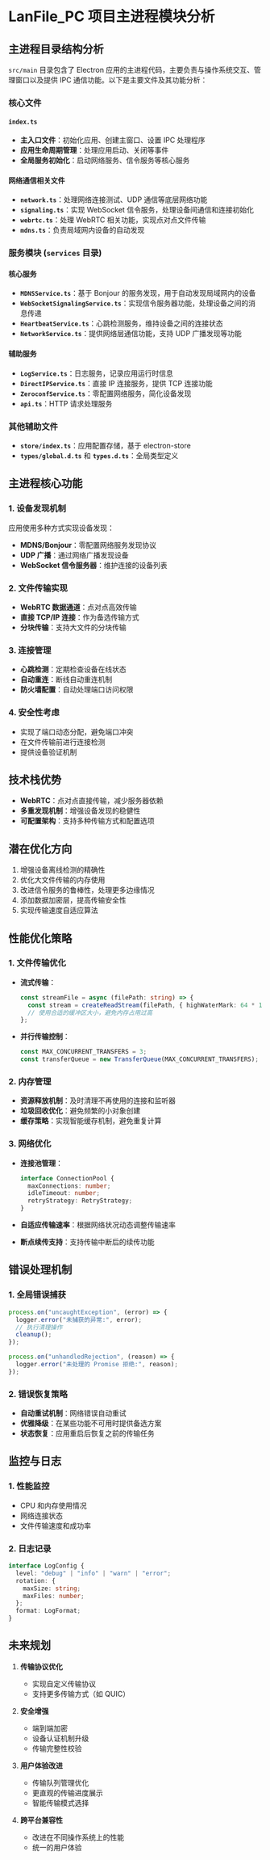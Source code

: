# LanFile_PC 项目主进程模块分析

## 主进程目录结构分析

`src/main` 目录包含了 Electron 应用的主进程代码，主要负责与操作系统交互、管理窗口以及提供 IPC 通信功能。以下是主要文件及其功能分析：

### 核心文件

#### `index.ts`

- **主入口文件**：初始化应用、创建主窗口、设置 IPC 处理程序
- **应用生命周期管理**：处理应用启动、关闭等事件
- **全局服务初始化**：启动网络服务、信令服务等核心服务

#### 网络通信相关文件

- **`network.ts`**：处理网络连接测试、UDP 通信等底层网络功能
- **`signaling.ts`**：实现 WebSocket 信令服务，处理设备间通信和连接初始化
- **`webrtc.ts`**：处理 WebRTC 相关功能，实现点对点文件传输
- **`mdns.ts`**：负责局域网内设备的自动发现

### 服务模块 (`services` 目录)

#### 核心服务

- **`MDNSService.ts`**：基于 Bonjour 的服务发现，用于自动发现局域网内的设备
- **`WebSocketSignalingService.ts`**：实现信令服务器功能，处理设备之间的消息传递
- **`HeartbeatService.ts`**：心跳检测服务，维持设备之间的连接状态
- **`NetworkService.ts`**：提供网络层通信功能，支持 UDP 广播发现等功能

#### 辅助服务

- **`LogService.ts`**：日志服务，记录应用运行时信息
- **`DirectIPService.ts`**：直接 IP 连接服务，提供 TCP 连接功能
- **`ZeroconfService.ts`**：零配置网络服务，简化设备发现
- **`api.ts`**：HTTP 请求处理服务

### 其他辅助文件

- **`store/index.ts`**：应用配置存储，基于 electron-store
- **`types/global.d.ts`** 和 **`types.d.ts`**：全局类型定义

## 主进程核心功能

### 1. 设备发现机制

应用使用多种方式实现设备发现：

- **MDNS/Bonjour**：零配置网络服务发现协议
- **UDP 广播**：通过网络广播发现设备
- **WebSocket 信令服务器**：维护连接的设备列表

### 2. 文件传输实现

- **WebRTC 数据通道**：点对点高效传输
- **直接 TCP/IP 连接**：作为备选传输方式
- **分块传输**：支持大文件的分块传输

### 3. 连接管理

- **心跳检测**：定期检查设备在线状态
- **自动重连**：断线自动重连机制
- **防火墙配置**：自动处理端口访问权限

### 4. 安全性考虑

- 实现了端口动态分配，避免端口冲突
- 在文件传输前进行连接检测
- 提供设备验证机制

## 技术栈优势

- **WebRTC**：点对点直接传输，减少服务器依赖
- **多重发现机制**：增强设备发现的稳健性
- **可配置架构**：支持多种传输方式和配置选项

## 潜在优化方向

1. 增强设备离线检测的精确性
2. 优化大文件传输的内存使用
3. 改进信令服务的鲁棒性，处理更多边缘情况
4. 添加数据加密层，提高传输安全性
5. 实现传输速度自适应算法

## 性能优化策略

### 1. 文件传输优化

- **流式传输**：

  ```typescript
  const streamFile = async (filePath: string) => {
    const stream = createReadStream(filePath, { highWaterMark: 64 * 1024 });
    // 使用合适的缓冲区大小，避免内存占用过高
  };
  ```

- **并行传输控制**：
  ```typescript
  const MAX_CONCURRENT_TRANSFERS = 3;
  const transferQueue = new TransferQueue(MAX_CONCURRENT_TRANSFERS);
  ```

### 2. 内存管理

- **资源释放机制**：及时清理不再使用的连接和监听器
- **垃圾回收优化**：避免频繁的小对象创建
- **缓存策略**：实现智能缓存机制，避免重复计算

### 3. 网络优化

- **连接池管理**：

  ```typescript
  interface ConnectionPool {
    maxConnections: number;
    idleTimeout: number;
    retryStrategy: RetryStrategy;
  }
  ```

- **自适应传输速率**：根据网络状况动态调整传输速率
- **断点续传支持**：支持传输中断后的续传功能

## 错误处理机制

### 1. 全局错误捕获

```typescript
process.on("uncaughtException", (error) => {
  logger.error("未捕获的异常:", error);
  // 执行清理操作
  cleanup();
});

process.on("unhandledRejection", (reason) => {
  logger.error("未处理的 Promise 拒绝:", reason);
});
```

### 2. 错误恢复策略

- **自动重试机制**：网络错误自动重试
- **优雅降级**：在某些功能不可用时提供备选方案
- **状态恢复**：应用重启后恢复之前的传输任务

## 监控与日志

### 1. 性能监控

- CPU 和内存使用情况
- 网络连接状态
- 文件传输速度和成功率

### 2. 日志记录

```typescript
interface LogConfig {
  level: "debug" | "info" | "warn" | "error";
  rotation: {
    maxSize: string;
    maxFiles: number;
  };
  format: LogFormat;
}
```

## 未来规划

1. **传输协议优化**

   - 实现自定义传输协议
   - 支持更多传输方式（如 QUIC）

2. **安全增强**

   - 端到端加密
   - 设备认证机制升级
   - 传输完整性校验

3. **用户体验改进**

   - 传输队列管理优化
   - 更直观的传输进度展示
   - 智能传输模式选择

4. **跨平台兼容性**
   - 改进在不同操作系统上的性能
   - 统一的用户体验
